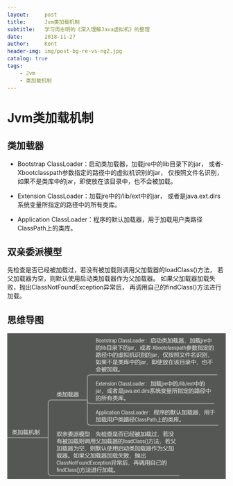 ```yaml
---
layout:     post
title:      Jvm类加载机制
subtitle:   学习周志明的《深入理解Java虚拟机》的整理
date:       2018-11-27
author:     Kent
header-img: img/post-bg-re-vs-ng2.jpg
catalog: true
tags:
    - Jvm
    - 类加载机制
---
```


# Jvm类加载机制

## 类加载器

+ Bootstrap ClassLoader：启动类加载器，加载jre中的lib目录下的jar，
或者-Xbootclasspath参数指定的路径中的虚拟机识别的jar，
仅按照文件名识别，如果不是类库中的jar，即使放在该目录中，也不会被加载。

+ Extension ClassLoader：加载jre中的/lib/ext中的jar，
或者是java.ext.dirs系统变量所指定的路径中的所有类库。

+ Application ClassLoader：程序的默认加载器，用于加载用户类路径ClassPath上的类库。

## 双亲委派模型

先检查是否已经被加载过，若没有被加载则调用父加载器的loadClass()方法，
若父加载器为空，则默认使用启动类加载器作为父加载器。
如果父加载器加载失败，抛出ClassNotFoundException异常后，
再调用自己的findClass()方法进行加载。

## 思维导图

![](../img/post/2018/11/50.png)